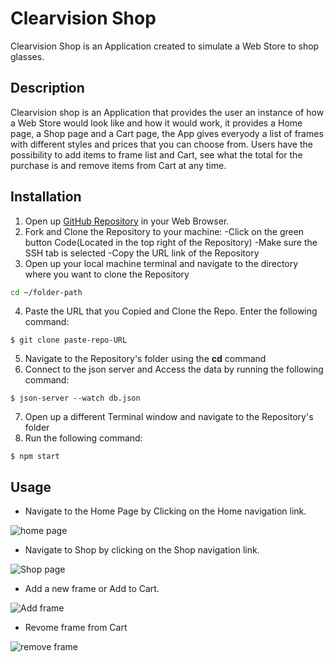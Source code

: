 # Clearvision Shop

Clearvision Shop is an Application created to simulate a Web Store to shop glasses.

## Description 

Clearvision shop is an Application that provides the user an instance of how a Web Store would look like and how it would work, 
it provides a Home page, a Shop page and a Cart page, the App gives everyody a list of frames with different styles and prices that you can choose from.
Users have the possibility to add items to frame list and Cart, see what the total for the purchase is and remove items from Cart at any time.

## Installation

1. Open up [GitHub Repository](https://github.com/Jsebas0721/final-project-eyeware-shop) in your Web Browser.
2. Fork and Clone the Repository to your machine:
    -Click on the green button Code(Located in the top right of the Repository)
    -Make sure the SSH tab is selected
    -Copy the URL link of the Repository
3. Open up your local machine terminal and navigate to the directory where you want to clone the Repository 
```bash
cd ~/folder-path
```
4. Paste the URL that you Copied and Clone the Repo. Enter the following command: 
```
$ git clone paste-repo-URL
```
5. Navigate to the Repository's folder using the **cd** command
6. Connect to the json server and Access the data by running the following command:
```
$ json-server --watch db.json
``` 
7. Open up a different Terminal window and navigate to the Repository's folder
8. Run the following command:
```
$ npm start
```

## Usage

- Navigate to the Home Page by Clicking on the Home navigation link.

![home page](https://user-images.githubusercontent.com/108071188/210832003-d8ec63e6-160d-434b-a968-ac6ea788982b.png)

- Navigate to Shop by clicking on the Shop navigation link.

![Shop page](https://user-images.githubusercontent.com/108071188/210833592-8735b281-f726-49d3-b1bd-8df0caca58a9.png)

- Add a new frame or Add to Cart.

![Add frame](https://user-images.githubusercontent.com/108071188/210834932-204264b3-f609-41c8-b38f-237950b1ecf0.png)

- Revome frame from Cart

![remove frame](https://user-images.githubusercontent.com/108071188/210917675-7c4d7b6c-93fc-4fd7-91e4-88a12ba7a0b6.png)

